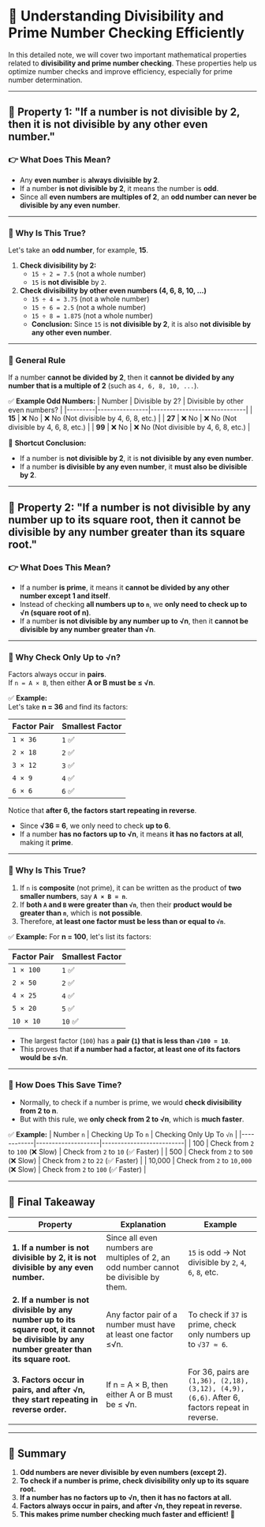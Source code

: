 # **🔹 Understanding Divisibility and Prime Number Checking Efficiently**
In this detailed note, we will cover two important mathematical properties related to **divisibility and prime number checking**. These properties help us optimize number checks and improve efficiency, especially for prime number determination.

---

## **📌 Property 1: "If a number is not divisible by 2, then it is not divisible by any other even number."**

### **👉 What Does This Mean?**
- Any **even number** is **always divisible by 2**.
- If a number **is not divisible by 2**, it means the number is **odd**.
- Since all **even numbers are multiples of 2**, an **odd number can never be divisible by any even number**.

---

### **📌 Why Is This True?**
Let's take an **odd number**, for example, **15**.

1. **Check divisibility by 2:**  
   - `15 ÷ 2 = 7.5` (not a whole number)  
   - `15` is **not divisible** by `2`.  
2. **Check divisibility by other even numbers (4, 6, 8, 10, ...)**  
   - `15 ÷ 4 = 3.75` (not a whole number)  
   - `15 ÷ 6 = 2.5` (not a whole number)  
   - `15 ÷ 8 = 1.875` (not a whole number)  
   - **Conclusion:** Since `15` is **not divisible by 2**, it is also **not divisible by any other even number**.

---

### **📌 General Rule**
If a number **cannot be divided by 2**, then it **cannot be divided by any number that is a multiple of 2** (such as `4, 6, 8, 10, ...`).

✅ **Example Odd Numbers:**
| Number | Divisible by 2? | Divisible by other even numbers? |
|---------|----------------|------------------------------|
| **15**  | ❌ No          | ❌ No (Not divisible by 4, 6, 8, etc.) |
| **27**  | ❌ No          | ❌ No (Not divisible by 4, 6, 8, etc.) |
| **99**  | ❌ No          | ❌ No (Not divisible by 4, 6, 8, etc.) |

🚀 **Shortcut Conclusion:**  
- If a number is **not divisible by 2**, it is **not divisible by any even number**.  
- If a number **is divisible by any even number**, it **must also be divisible by 2**.

---

## **📌 Property 2: "If a number is not divisible by any number up to its square root, then it cannot be divisible by any number greater than its square root."**

### **👉 What Does This Mean?**
- If a number **is prime**, it means it **cannot be divided by any other number except 1 and itself**.
- Instead of checking **all numbers up to `n`**, we **only need to check up to √n (square root of n)**.
- If a number **is not divisible by any number up to √n**, then it **cannot be divisible by any number greater than √n**.

---

### **📌 Why Check Only Up to √n?**
Factors always occur in **pairs**.  
If `n = A × B`, then either **A or B must be ≤ √n**.

✅ **Example:**  
Let's take **n = 36** and find its factors:

| Factor Pair | Smallest Factor |
|-------------|----------------|
| `1 × 36`   | `1` ✅ |
| `2 × 18`   | `2` ✅ |
| `3 × 12`   | `3` ✅ |
| `4 × 9`    | `4` ✅ |
| `6 × 6`    | `6` ✅ |

Notice that **after 6, the factors start repeating in reverse**.  
- Since **√36 = 6**, we only need to check **up to 6**.  
- If a number **has no factors up to √n**, it means **it has no factors at all**, making it **prime**.

---

### **📌 Why Is This True?**
1. If `n` is **composite** (not prime), it can be written as the product of **two smaller numbers**, say **`A × B = n`**.
2. If **both `A` and `B` were greater than `√n`**, then their **product would be greater than `n`**, which is **not possible**.
3. Therefore, **at least one factor must be less than or equal to `√n`**.

✅ **Example:**
For **n = 100**, let's list its factors:

| Factor Pair | Smallest Factor |
|-------------|----------------|
| `1 × 100`   | `1` ✅ |
| `2 × 50`    | `2` ✅ |
| `4 × 25`    | `4` ✅ |
| `5 × 20`    | `5` ✅ |
| `10 × 10`   | `10` ✅ |

- The largest factor (`100`) has a **pair (`1`) that is less than `√100 = 10`**.
- This proves that **if a number had a factor, at least one of its factors would be ≤√n**.

---

### **📌 How Does This Save Time?**
- Normally, to check if a number is prime, we would **check divisibility from 2 to n**.
- But with this rule, we **only check from 2 to √n**, which is **much faster**.

✅ **Example:**
| Number `n` | Checking Up To `n` | Checking Only Up To `√n` |
|------------|--------------------|--------------------------|
| 100        | Check from `2` to `100` (❌ Slow) | Check from `2` to `10` (✅ Faster) |
| 500        | Check from `2` to `500` (❌ Slow) | Check from `2` to `22` (✅ Faster) |
| 10,000     | Check from `2` to `10,000` (❌ Slow) | Check from `2` to `100` (✅ Faster) |

---

## **📌 Final Takeaway**
| Property | Explanation | Example |
|----------|------------|---------|
| **1. If a number is not divisible by 2, it is not divisible by any even number.** | Since all even numbers are multiples of 2, an odd number cannot be divisible by them. | `15` is odd → Not divisible by `2`, `4`, `6`, `8`, etc. |
| **2. If a number is not divisible by any number up to its square root, it cannot be divisible by any number greater than its square root.** | Any factor pair of a number must have at least one factor ≤√n. | To check if `37` is prime, check only numbers up to `√37 ≈ 6`. |
| **3. Factors occur in pairs, and after √n, they start repeating in reverse order.** | If n = A × B, then either A or B must be ≤ √n. | For 36, pairs are `(1,36), (2,18), (3,12), (4,9), (6,6)`. After 6, factors repeat in reverse. |
---
## **🎯 Summary**
1. **Odd numbers are never divisible by even numbers (except 2).**  
2. **To check if a number is prime, check divisibility only up to its square root.**  
3. **If a number has no factors up to √n, then it has no factors at all.**  
4. **Factors always occur in pairs, and after √n, they repeat in reverse.**  
5. **This makes prime number checking much faster and efficient!** 🚀